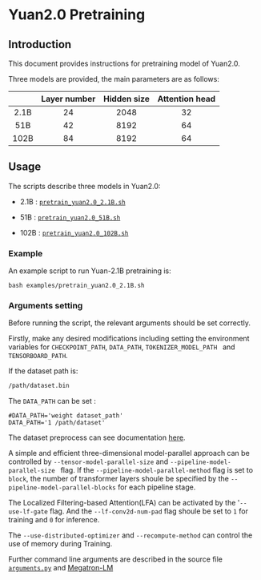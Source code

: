 # Yuan2.0 Pretraining

## Introduction

This document provides instructions for pretraining model of Yuan2.0.

Three models are provided, the main parameters are as follows:

|      | Layer number | Hidden size | Attention head |
| :--: | :----------: | :---------: | :------------: |
| 2.1B |      24      |    2048     |       32       |
| 51B  |      42      |    8192     |       64       |
| 102B |      84      |    8192     |       64       |

## Usage

The  scripts describe three models in Yuan2.0:

- 2.1B : [`pretrain_yuan2.0_2.1B.sh`](../examples/pretrain_yuan2.0_2.1B.sh)

- 51B : [`pretrain_yuan2.0_51B.sh`](../examples/pretrain_yuan2.0_51B.sh)

- 102B : [`pretrain_yuan2.0_102B.sh`](../examples/pretrain_yuan2.0_102B.sh)

### Example

An example script to run Yuan-2.1B pretraining is:

```shell
bash examples/pretrain_yuan2.0_2.1B.sh
```

### Arguments setting

Before running the script, the relevant arguments should be set correctly.

Firstly,  make any desired modifications including setting the environment variables for `CHECKPOINT_PATH`, `DATA_PATH`,  `TOKENIZER_MODEL_PATH ` and `TENSORBOARD_PATH`.

If the dataset path is:

```bash
/path/dataset.bin
```

The `DATA_PATH` can be set :

```shell
#DATA_PATH='weight dataset_path'
DATA_PATH='1 /path/dataset'
```

The dataset  preprocess can see documentation [here]().

A simple and efficient three-dimensional model-parallel approach can be controlled by `--tensor-model-parallel-size` and `--pipeline-model-parallel-size ` flag.  If the `--pipeline-model-parallel-method` flag is set to `block`, the number of transformer layers shoule be specified by the `--pipeline-model-parallel-blocks` for each pipeline stage.

The Localized Filtering-based Attention(LFA) can be activated by the '`--use-lf-gate` flag. And the `--lf-conv2d-num-pad` flag shoule be set to `1` for training and `0` for inference.

The `--use-distributed-optimizer` and `--recompute-method` can control the use of memory during Training.

Further command line arguments are described in the source file [`arguments.py`](../megatron/arguments) and [Megatron-LM](https://github.com/NVIDIA/Megatron-LM/blob/main/README.md)


